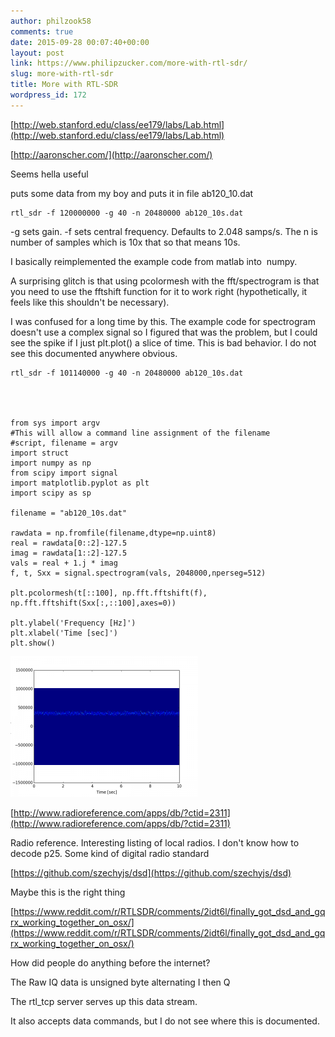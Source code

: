 ```yaml
---
author: philzook58
comments: true
date: 2015-09-28 00:07:40+00:00
layout: post
link: https://www.philipzucker.com/more-with-rtl-sdr/
slug: more-with-rtl-sdr
title: More with RTL-SDR
wordpress_id: 172
---
```


[http://web.stanford.edu/class/ee179/labs/Lab.html](http://web.stanford.edu/class/ee179/labs/Lab.html)

[http://aaronscher.com/](http://aaronscher.com/)

Seems hella useful

puts some data from my boy and puts it in file ab120_10.dat

    
    rtl_sdr -f 120000000 -g 40 -n 20480000 ab120_10s.dat


-g sets gain. -f sets central frequency. Defaults to 2.048 samps/s. The n is number of samples which is 10x that so that means 10s.

I basically reimplemented the example code from matlab into  numpy.

A surprising glitch is that using pcolormesh with the fft/spectrogram is that you need to use the fftshift function for it to work right (hypothetically, it feels like this shouldn't be necessary).

I was confused for a long time by this. The example code for spectrogram doesn't use a complex signal so I figured that was the problem, but I could see the spike if I just plt.plot() a slice of time. This is bad behavior. I do not see this documented anywhere obvious.

    
    rtl_sdr -f 101140000 -g 40 -n 20480000 ab120_10s.dat



    
    from sys import argv
    #This will allow a command line assignment of the filename
    #script, filename = argv
    import struct
    import numpy as np
    from scipy import signal
    import matplotlib.pyplot as plt
    import scipy as sp
    
    filename = "ab120_10s.dat"
    
    rawdata = np.fromfile(filename,dtype=np.uint8)
    real = rawdata[0::2]-127.5
    imag = rawdata[1::2]-127.5
    vals = real + 1.j * imag
    f, t, Sxx = signal.spectrogram(vals, 2048000,nperseg=512)
    
    plt.pcolormesh(t[::100], np.fft.fftshift(f), np.fft.fftshift(Sxx[:,::100],axes=0))
    
    plt.ylabel('Frequency [Hz]')
    plt.xlabel('Time [sec]')
    plt.show()


[![figure_1](/assets/figure_1-300x225.png)](/assets/figure_1.png)



[http://www.radioreference.com/apps/db/?ctid=2311](http://www.radioreference.com/apps/db/?ctid=2311)

Radio reference. Interesting listing of local radios. I don't know how to decode p25. Some kind of digital radio standard

[https://github.com/szechyjs/dsd](https://github.com/szechyjs/dsd)

Maybe this is the right thing

[https://www.reddit.com/r/RTLSDR/comments/2idt6l/finally_got_dsd_and_gqrx_working_together_on_osx/](https://www.reddit.com/r/RTLSDR/comments/2idt6l/finally_got_dsd_and_gqrx_working_together_on_osx/)

How did people do anything before the internet?

The Raw IQ data is unsigned byte alternating I then Q

The rtl_tcp server serves up this data stream.

It also accepts data commands, but I do not see where this is documented.


